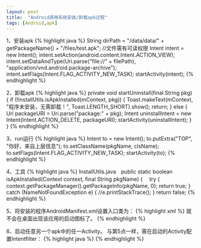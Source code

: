```yaml
---
layout: post
title:  "Android调用系统安装/卸载apk过程"
tags: [Android,apk]
---
```

1、安装apk
{% highlight java %}
String dirPath = "/data/data/" + getPackageName() + "/files/test.apk"; //文件需有可读权限
Intent intent = new Intent();
intent.setAction(android.content.Intent.ACTION_VIEW);
intent.setDataAndType(Uri.parse("file://" + filePath), "application/vnd.android.package-archive");
intent.setFlags(Intent.FLAG_ACTIVITY_NEW_TASK);
startActivity(intent);
{% endhighlight %}

2、卸载apk
{% highlight java %}
 private void startUninstall(final String pkg) {
  if (!InstallUtils.isApkInstalled(mContext, pkg)) {
   Toast.makeText(mContext, "程序未安装，无需卸载！", Toast.LENGTH_SHORT).show();
   return;
  } else {
   Uri packageURI = Uri.parse("package:" + pkg);
   Intent uninstallIntent = new Intent(Intent.ACTION_DELETE, packageURI);
   startActivity(uninstallIntent);
  }
 }
{% endhighlight %}

3、run运行
{% highlight java %}
  Intent to = new Intent();
  to.putExtra("TOP", "你好，来自上层信息");
  to.setClassName(pkgName, clsName);
  to.setFlags(Intent.FLAG_ACTIVITY_NEW_TASK);
  startActivity(to);
{% endhighlight %}

4、工具
{% highlight java %}
 InstallUtils.java　public static boolean isApkInstalled(Context context, final String pkgName) {
　try {
   context.getPackageManager().getPackageInfo(pkgName, 0);
   return true;
  } catch (NameNotFoundException e) {
   //e.printStackTrace();
  }
  return false;
{% endhighlight %}

5、将安装的程序AndroidManifest.xml设置入口类为：
{% highlight xml %}
<intent-filter >
       <action android:name="android.intent.action.VIEW" />
       <category android:name="android.intent.category.DEFAULT" />
</intent-filter>就不会在桌面出现该应用的启动图标了。
{% endhighlight %}

6、启动任意另一个apk中的任一Activity。 与第5点一样，需在启动的Activity配置Intentfilter：
{% highlight java %}
<intent-filter >
       <action android:name="android.intent.action.VIEW" />
       <category android:name="android.intent.category.DEFAULT" />
</intent-filter>
{% endhighlight %}